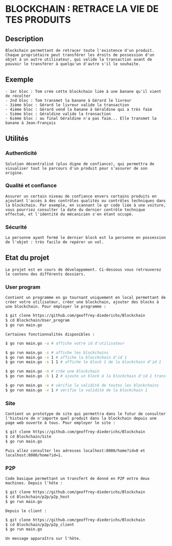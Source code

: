 # BLOCKCHAIN : RETRACE LA VIE DE TES PRODUITS

## Description

    Blockchain permettant de retracer toute l'existence d'un produit. Chaque propriétaire peut transférer les droits de possession d'un objet à un autre utilisateur, qui valide la transaction avant de pouvoir le transférer à quelqu'un d'autre s'il le souhaite.

## Exemple

    - 1er bloc : Tom crée cette blockchain liée à une banane qu'il vient de récolter
    - 2nd bloc : Tom transmet la banane à Gérard le livreur
    - 3ième bloc : Gérard le livreur valide la transaction
    - 4ième bloc : Gérard vend la banane à Géraldine qui a très faim
    - 5ième bloc : Géraldine valide la transaction
    - 6ième bloc : au final Géraldine n'a pas faim... Elle transmet la banane à Jean-François

## Utilités

### Authenticité

    Solution décentralisé (plus digne de confiance), qui permettra de visualiser tout le parcours d'un produit pour s'assurer de son origine.

### Qualité et confiance

    Assurer un certain niveau de confiance envers certains produits en ajoutant l'accès à des contrôles qualités ou contrôles techniques dans la blockchain. Par exemple, en scannant le qr code liée à une voiture, vous pourriez consulter la date du dernier contrôle technique effectué, et l'identité du mécanicien s'en étant occupé.

### Sécurité

    La personne ayant fermé le dernier block est la personne en possession de l'objet : très facile de repérer un vol.

## Etat du projet

    Le projet est en cours de développement. Ci-dessous vous retrouverez le contenu des différents dossiers.

### User program

    Contient un programme en go tournant uniquement en local permettant de créer votre utilisateur, créer une blockchain, ajouter des blocks à une blockchain. Pour employer le programme :

```bash
$ git clone https://github.com/geoffrey-diederichs/Blockchain
$ cd Blockchain/User_program
$ go run main.go
```

    Certaines fonctionnalités disponibles :

```bash
$ go run main.go -u # affiche votre id d'utilisateur

$ go run main.go -s # affiche les blockchains
$ go run main.go -s 1 # affiche la blocckchain d'id 1
$ go run main.go -s 1 1 # affiche le block 1 de la blockchain d'id 1

$ go run main.go -n # crée une blockchain
$ go run main.go -b 1 2 # ajoute un block à la blockchain d'id 1 transferant (ou récupérant) la propriété à l'utilisateur 2

$ go run main.go -v # vérifie la validité de toutes les blockchains
$ go run main.go -v 1 # vérifie la validité de la blockchain 1
```

### Site

    Contient un prototype de site qui permettra dans le futur de consulter l'histoire de n'importe quel produit dans la blockchain depuis une page web ouverte à tous. Pour employer le site :

```bash
$ git clone https://github.com/geoffrey-diederichs/Blockchain
$ cd Blockchain/Site
$ go run main.go
```
    Puis allez consulter les adresses localhost:8080/home?id=0 et localhost:8080/home?id=1.

### P2P

    Code basique permettant un transfert de donné en P2P entre deux machines. Depuis l'hôte :

```bash
$ git clone https://github.com/geoffrey-diederichs/Blockchain
$ cd Blockchain/p2p/p2p_host
$ go run main.go
```

    Depuis le client :

```bash
$ git clone https://github.com/geoffrey-diederichs/Blockchain
$ cd Blockchain/p2p/p2p_client
$ go run main.go
```
    
    Un message apparaîtra sur l'hôte.